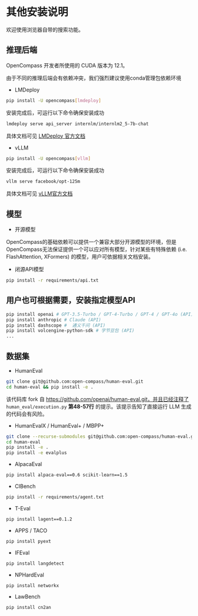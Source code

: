 # 其他安装说明

欢迎使用浏览器自带的搜索功能。

## 推理后端

OpenCompass 开发者所使用的 CUDA 版本为 12.1。

由于不同的推理后端会有依赖冲突，我们强烈建议使用conda管理包依赖环境

- LMDeploy

```bash
pip install -U opencompass[lmdeploy]
```

安装完成后，可运行以下命令确保安装成功

```bash
lmdeploy serve api_server internlm/internlm2_5-7b-chat
```

具体文档可见 [LMDeploy 官方文档](https://lmdeploy.readthedocs.io/zh-cn/latest/get_started.html#id3)

- vLLM

```bash
pip install -U opencompass[vllm]
```

安装完成后，可运行以下命令确保安装成功

```bash
vllm serve facebook/opt-125m
```

具体文档可见 [vLLM官方文档](https://docs.vllm.ai/en/latest/getting_started/quickstart.html)

## 模型

- 开源模型

OpenCompass的基础依赖可以提供一个兼容大部分开源模型的环境，但是OpenCompass无法保证提供一个可以应对所有模型，针对某些有特殊依赖 (i.e. FlashAttention, XFormers) 的模型，用户可依据相关文档安装。

- 闭源API模型

```bash
pip install -r requirements/api.txt
```

## 用户也可根据需要，安装指定模型API

```bash
pip install openai # GPT-3.5-Turbo / GPT-4-Turbo / GPT-4 / GPT-4o (API)
pip install anthropic # Claude (API)
pip install dashscope #  通义千问 (API)
pip install volcengine-python-sdk # 字节豆包 (API)
...
```

## 数据集

- HumanEval

```bash
git clone git@github.com:open-compass/human-eval.git
cd human-eval && pip install -e .
```

该代码库 fork 自 https://github.com/openai/human-eval.git，并且已经注释了 `human_eval/execution.py` **第48-57行** 的提示。该提示告知了直接运行 LLM 生成的代码会有风险。

- HumanEvalX / HumanEval+ / MBPP+

```bash
git clone --recurse-submodules git@github.com:open-compass/human-eval.git
cd human-eval
pip install -e .
pip install -e evalplus
```

- AlpacaEval

```bash
pip install alpaca-eval==0.6 scikit-learn==1.5
```

- CIBench

```bash
pip install -r requirements/agent.txt
```

- T-Eval

```bash
pip install lagent==0.1.2
```

- APPS / TACO

```bash
pip install pyext
```

- IFEval

```bash
pip install langdetect
```

- NPHardEval

```bash
pip install networkx
```

- LawBench

```bash
pip install cn2an
```
